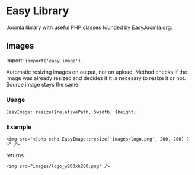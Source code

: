 Easy Library
============

Joomla library with useful PHP classes founded by [EasyJoomla.org](http://www.easyjoomla.org/).


Images
------
Import: `jimport('easy.image');`

Automatic resizing images on output, not on upload. Method checks if the image was already resized and decides if it is necesary to resize it or not. Source image stays the same.

### Usage

`EasyImage::resize($relativePath, $width, $height)`

### Example

`<img src="<?php echo EasyImage::resize('images/logo.png', 200, 200) ?>" />`

returns

`<img src="images/logo_w200xh200.png" />`
